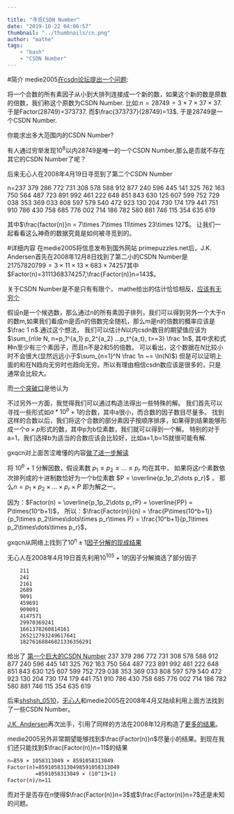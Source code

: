 ```yaml
---

title: "寻觅CSDN Number"
date: "2019-10-22 04:06:57"
thumbnail: "../thumbnails/cn.png"
author: "mathe"
tags: 
    - "bash"
    - "CSDN Number" 
---
```


#简介
medie2005[在csdn论坛提出一个问题]:

将一个合数的所有素因子从小到大排列连接成一个新的数，如果这个新的数是原数的倍数，我们称这个原数为CSDN Number.
比如:$n=28749=3\times 7\times 37\times 37$. 
于是Factor(28749)=373737. 
而$\frac{373737}{28749}=13$. 
于是28749是一个CSDN Number.
 

你能求出多大范围内的CSDN Number?

有人通过穷举发现$10^8$以内28749是唯一的一个CSDN Number,那么是否就不存在其它的CSDN Number了呢？

后来无心人在2008年4月19日寻觅到了第二个CSDN Number

n=237 379 286 772 731 308 578 588 912 877 240 596 445 141 325 762 163 750 564 487 723 891 992 461 222 648 851 843 630 125 607 599 752 729 038 353 369 033 808 597 579 540 472 923 130 204 730 174 179 441 751 910 786 430 758 685 776 002 714 186 782 580 881 746 115 354 635 619

其中$\frac{factor(n)}n = 7\times 7\times 11\times 23\times 127$。 
让我们一起看看这么神奇的数据究竟是如何被寻觅到的。

#详细内容
在medie2005将信息发布到国外网站 primepuzzles.net后，J.K. Andersen首先在2008年12月8日找到了第二小的CSDN Number是
$21757820799 = 3\times 11\times 13\times 683\times 74257$其中$Factor(n)=3111368374257,\frac{Factor(n)}n=143$。

关于CSDN Number是不是只有有限个， mathe给出的估计恰恰相反，[应该有无穷个]

假设n是一个候选数，那么通过n的所有素因子排列，我们可以得到另外一个大于n的数m,如果我们看成m是否n的倍数完全随机，那么m是n的倍数的概率应该是$\frac 1 n$.通过这个想法，
我们可以估计$N$以内csdn数目的期望值应该为
$\sum_{n\le N, n=p_1^{a_1} p_2^{a_2} ...p_t^{a_t}, t>=3} \frac 1n$, 其中求和式种n至少有三个素因子，而且n不是2和5的倍数。
可以看出，这个数据在$N$比较小时不会很大(显然远远小于$\sum_{n=1}^N \frac 1n ~= \ln(N)$)
但是可以证明上面的和在N趋向无穷时也趋向无穷。所以有理由相信csdn数应该是很多的，只是通常会比较大。

而[一个突破口]是他认为

不过另外一方面，我觉得我们可以通过构造法得出一些特殊的解。
我们首先可以寻找一些形式如$a*10^b+1$的合数，其中a很小，而合数的因子数目尽量多。
找到这样的合数以后，我们将这个合数的部分素因子按顺序排序，如果得到结果能够形成一个$a\times p$形式的数，其中p为b位素数，我们就可以得到一个解。
特别的对于a=1，我们选择b为适当的合数应该会比较好，比如a=1,b=15就很可能有解.

gxqcn对上面苦涩难懂的内容[做了进一步解读]

将 $10^b + 1$ 分解因数，假设素数 $p_1 \le p_2 \le \dots \le p_r$ 均在其中，
如果将这$r$个素数依次排列成的十进制数恰好为一个b位素数 $P = \overline{p_1p_2\dots p_r}$ ，
那么$n = p_1\times p_2\times\dots\times p_r\times P$ 即为解之一。

因为：$Factor(n) = \overline{p_1p_2\dots p_rP} = \overline{PP} = P\times(10^b+1)$，
所以：$\frac{Factor(n)}{n} = \frac{P\times(10^b+1)}{p_1\times p_2\times\dots\times p_r\times P} = \frac{10^b+1}{p_1\times p_2\times\dots\times p_r}$，

gxqcn从网络上找到了$10^n\pm 1$[因子分解的现成结果]

无心人在2008年4月19日首先利用$10^{105}+1$的因子分解摘选了部分因子
```bash
	211
	241
	2161
	2689
	9091
	459691
	909091
	4147571
	29970369241
	1661378260814161
	265212793249617641
	18276168846821336356291
```
给出了
[第一个巨大的CSDN Number] 
237 379 286 772 731 308 578 588 912 877 240 596 445 141 325 762 163 750 564 487 723 891 992 461 222 648 851 843 630 125 607 599 752 729 038 353 369 033 808 597 579 540 472 923 130 204 730 174 179 441 751 910 786 430 758 685 776 002 714 186 782 580 881 746 115 354 635 619


后来[shshsh_0510]，[无心人]和medie2005在2008年4月又陆续利用上面方法找到了一些CSDN Number。

[J.K. Andersen]再次出手，引用了同样的方法在2008年12月构造了[更多的结果]。

medie2005另外非常期望能够找到$\frac{Factor(n)}n$尽量小的结果。到现在我们还只能找到$\frac{Factor(n)}n=11$的结果

```bash
n=859 × 1058313049 × 8591058313049 
Factor(n)=85910583130498591058313049 
         =8591058313049 × (10^13+1)
Factor(n)/n=11 
```
而对于是否存在n使得$\frac{Factor(n)}n=3$或$\frac{Factor(n)}n=7$还是未知的问题。

[在csdn论坛提出一个问题]: https://bbs.csdn.net/topics/220021599
[应该有无穷个]: https://bbs.emath.ac.cn/forum.php?mod=redirect&goto=findpost&ptid=361&pid=3400&fromuid=20
[一个突破口]: https://bbs.emath.ac.cn/forum.php?mod=redirect&goto=findpost&ptid=361&pid=3393&fromuid=20
[做了进一步解读]: https://bbs.emath.ac.cn/forum.php?mod=redirect&goto=findpost&ptid=361&pid=3416&fromuid=20
[因子分解的现成结果]: http://swox.com/~tege/repunit.html
[第一个巨大的CSDN Number]: https://bbs.emath.ac.cn/forum.php?mod=redirect&goto=findpost&ptid=361&pid=3423&fromuid=20
[shshsh_0510]: https://bbs.emath.ac.cn/forum.php?mod=redirect&goto=findpost&ptid=361&pid=3455&fromuid=20
[无心人]: https://bbs.emath.ac.cn/forum.php?mod=redirect&goto=findpost&ptid=361&pid=3470&fromuid=20
[J.K. Andersen]: https://www.primepuzzles.net/puzzles/puzz_472.htm
[更多的结果]: ../attached/anderson.txt

